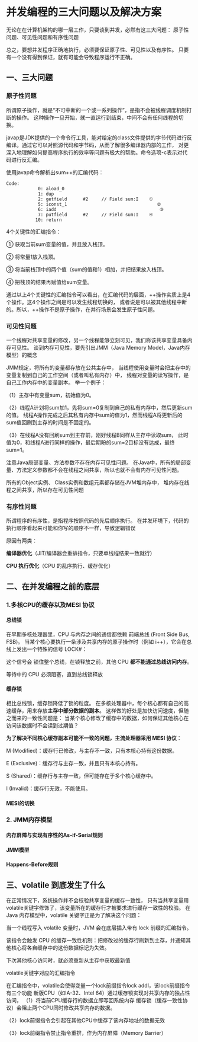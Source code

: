 # 并发编程的三大问题以及解决方案
无论在在计算机架构的哪一层工作，只要谈到并发，必然有这三大问题：
原子性问题、可见性问题和有序性问题

总之，要想并发程序正确地执行，必须要保证原子性、可见性以及有序性。
只要有一个没有得到保证，就有可能会导致程序运行不正确。

## 一、三大问题
### 原子性问题
所谓原子操作，就是“不可中断的一个或一系列操作”，是指不会被线程调度机制打断的操作。
这种操作一旦开始，就一直运行到结束，中间不会有任何线程的切换。

javap是JDK提供的一个命令行工具，能对给定的class文件提供的字节代码进行反编译。通过它可以对照源代码和字节码，从而了解很多编译器内部的工作，
对更深入地理解如何提高程序执行的效率等问题有极大的帮助。命令选项-c表示对代码进行反汇编。

使用javap命令解析出sum++的汇编代码：
```
Code:
            0: aload_0
            1: dup
            2: getfield      #2     // Field sum:I    ①
            5: iconst_1                                  ②
            6: iadd                                       ③
            7: putfield      #2     // Field sum:I    ④
           10: return
```
4个关键性的汇编指令：

① 获取当前sum变量的值，并且放入栈顶。

② 将常量1放入栈顶。

③ 将当前栈顶中的两个值（sum的值和1）相加，并把结果放入栈顶。

④ 把栈顶的结果再赋值给sum变量。

通过以上4个关键性的汇编指令可以看出，在汇编代码的层面，++操作实质上是4个操作。这4个操作之间是可以发生线程切换的，
或者说是可以被其他线程中断的。所以，++操作不是原子操作，在并行场景会发生原子性问题。

### 可见性问题
一个线程对共享变量的修改，另一个线程能够立刻可见，我们称该共享变量具备内存可见性。
谈到内存可见性，要先引出JMM（Java Memory Model，Java内存模型）的概念

JMM规定，将所有的变量都存放在公共主存中，
当线程使用变量时会把主存中的变量复制到自己的工作空间（或者叫私有内存）中，
线程对变量的读写操作，是自己工作内存中的变量副本。
举一个例子：

（1）主存中有变量sum，初始值为0。

（2）线程A计划将sum加1，先将sum=0复制到自己的私有内存中，然后更新sum的值。
线程A操作完成之后其私有内存中sum的值为1，然而线程A将更新后的sum值回刷到主存的时间是不固定的。

（3）在线程A没有回刷sum到主存前，刚好线程B同样从主存中读取sum，
此时值为0，和线程A进行同样的操作，最后期盼的sum=2目标没有达成，最终sum=1。

注意Java局部变量、方法参数不存在内存可见性问题。
在Java中，所有的局部变量、方法定义参数都不会在线程之间共享，所以也就不会有内存可见性问题。

所有的Object实例、 Class实例和数组元素都存储在JVM堆内存中，
堆内存在线程之间共享，所以存在可见性问题

### 有序性问题
所谓程序的有序性，是指程序按照代码的先后顺序执行。
在并发环境下，代码的执行顺序看起来可能和你写的顺序不一样，导致逻辑错误

原因有两类：

**编译器优化**（JIT/编译器会重排指令，只要单线程结果一致就行）

**CPU 执行优化**（CPU 的乱序执行、缓存优化）

## 二、在并发编程之前的底层

### 1.多核CPU的缓存以及MESI 协议


#### 总线锁
在早期多核处理器里，CPU 与内存之间的通信都依赖 前端总线 (Front Side Bus, FSB)。
当某个核心要执行一条涉及共享内存的原子操作时（例如 i++），它会在总线上发出一个特殊的信号 LOCK#：

这个信号会 锁住整个总线，在锁释放之前，其他 CPU **都不能通过总线访问内存**。

等待中的 CPU 必须阻塞，直到总线锁释放

#### 缓存锁
相比总线锁，缓存锁降低了锁的粒度。
在多核处理器中，每个核心都有自己的高速缓存，用来存放**主存中部分数据的副本**。
这样做的好处是加快访问速度，但随之而来的一致性问题是：
当某个核心修改了缓存中的数据，如何保证其他核心在访问该数据时不会读到过期值？

**为了解决不同核心缓存副本可能不一致的问题，主流处理器采用 MESI 协议**：

M (Modified)：缓存行已修改，与主存不一致，只有本核心持有这份数据。

E (Exclusive)：缓存行与主存一致，并且只有本核心持有。

S (Shared)：缓存行与主存一致，但可能存在于多个核心缓存中。

I (Invalid)：缓存行无效，不能使用。

#### MESI的切换




### 2. JMM内存模型

#### 内存屏障与实现有序性的As-if-Serial规则



#### JMM模型


#### Happens-Before规则

## 三、volatile 到底发生了什么
在正常情况下，系统操作并不会校验共享变量的缓存一致性，
只有当共享变量用volatile关键字修饰了，该变量所在的缓存行才被要求进行缓存一致性的校验。
在 Java 内存模型中，volatile 关键字正是为了解决这个问题：

当一个线程写入 volatile 变量时，JVM 会在底层插入带有 lock 前缀的汇编指令。

该指令会触发 CPU 的缓存一致性机制：把修改过的缓存行刷新到主存，并通知其他核心将各自缓存中的这份数据标记为失效。

下次其他核心访问时，就必须重新从主存中获取最新值

volatile关键字对应的汇编指令

在汇编指令中，volatile会使得变量一个lock前缀指令lock addl，该lock前缀指令有三个功能
新版CPU（如IA-32、Intel 64）通过缓存锁实现对共享内存的独占性访问，
（1）将当前CPU缓存行的数据立即写回系统内存
缓存锁（缓存一致性协议）会阻止两个CPU同时修改共享内存的数据。

（2）lock前缀指令会引起在其他CPU中缓存了该内存地址的数据无效

（3）lock前缀指令禁止指令重排，作为内存屏障（Memory Barrier）

